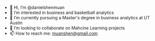 - 👋 Hi, I’m @danielshenmuan
- 👀 I’m interested in business and basketball analytics
- 🌱 I’m currently pursuing a Master's degree in business analytics at UT Austin
- 💞️ I’m looking to collaborate on Mahcine Learning projects
- 📫 How to reach me: muanshen@gmail.com

<!---
danielshenmuan/danielshenmuan is a ✨ special ✨ repository because its `README.md` (this file) appears on your GitHub profile.
You can click the Preview link to take a look at your changes.
--->
